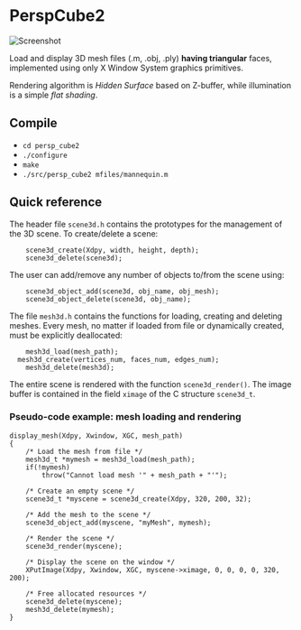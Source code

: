 PerspCube2
==========

![Screenshot](https://raw.github.com/andreasimonetto/persp_cube2/master/images/screenshot1.png)

Load and display 3D mesh files (.m, .obj, .ply) **having triangular** faces,
implemented using only X Window System graphics primitives.

Rendering algorithm is _Hidden Surface_ based on Z-buffer, while illumination
is a simple _flat shading_.

Compile
-------
- `cd persp_cube2`
- `./configure`
- `make`
- `./src/persp_cube2 mfiles/mannequin.m`

Quick reference
---------------

The header file `scene3d.h` contains the prototypes for the management of
the 3D scene. To create/delete a scene:

```
	scene3d_create(Xdpy, width, height, depth);
	scene3d_delete(scene3d);
```

The user can add/remove any number of objects to/from the scene using:

```
	scene3d_object_add(scene3d, obj_name, obj_mesh);
	scene3d_object_delete(scene3d, obj_name);
```

The file `mesh3d.h` contains the functions for loading, creating and deleting
meshes. Every mesh, no matter if loaded from file or dynamically created, must
be explicitly deallocated:

```
	mesh3d_load(mesh_path);
  mesh3d_create(vertices_num, faces_num, edges_num);
	mesh3d_delete(mesh3d);
```

The entire scene is rendered with the function `scene3d_render()`. The image
buffer is contained in the field `ximage` of the C structure `scene3d_t`.

### Pseudo-code example: mesh loading and rendering

```
display_mesh(Xdpy, Xwindow, XGC, mesh_path)
{
	/* Load the mesh from file */
	mesh3d_t *mymesh = mesh3d_load(mesh_path);
	if(!mymesh)
		throw("Cannot load mesh '" + mesh_path + "'");

	/* Create an empty scene */
	scene3d_t *myscene = scene3d_create(Xdpy, 320, 200, 32);

	/* Add the mesh to the scene */
	scene3d_object_add(myscene, "myMesh", mymesh);

	/* Render the scene */
	scene3d_render(myscene);

	/* Display the scene on the window */
	XPutImage(Xdpy, Xwindow, XGC, myscene->ximage, 0, 0, 0, 0, 320, 200);

	/* Free allocated resources */
	scene3d_delete(myscene);
	mesh3d_delete(mymesh);
}
```
